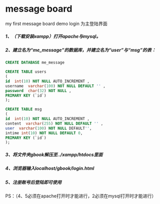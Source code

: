 # message board
my first message board demo
login 为主登陆界面

##### 1、（下载安装xampp）打开apache与mysql。

##### 2、建立名为“me_message”的数据库，并建立名为“user”与“msg”的表：

~~~sql
CREATE DATABASE me_message
~~~

~~~sql
CREATE TABLE users 
(
id  int(10) NOT NULL AUTO_INCREMENT ,
username  varchar(100) NOT NULL DEFAULT '' ,
password  char(32) NOT NULL ,
PRIMARY KEY (`id`)
);
~~~

~~~sql
CREATE TABLE msg
(
id  int(10) NOT NULL AUTO_INCREMENT ,
content  varchar(255) NOT NULL DEFAULT '' ,
user  varchar(100) NOT NULL DEFAULT'',
intime int(10) NOT NULL DEFAULT 0,
PRIMARY KEY (`id`)
);
~~~



##### 3、将文件夹gbook解压至../xampp/htdocs里面

##### 4、浏览器输入localhost/gbook/login.html

##### 5、注册账号后登陆即可使用

PS：（4、5必须在apache打开时才能进行，2必须在mysql打开时才能进行）

